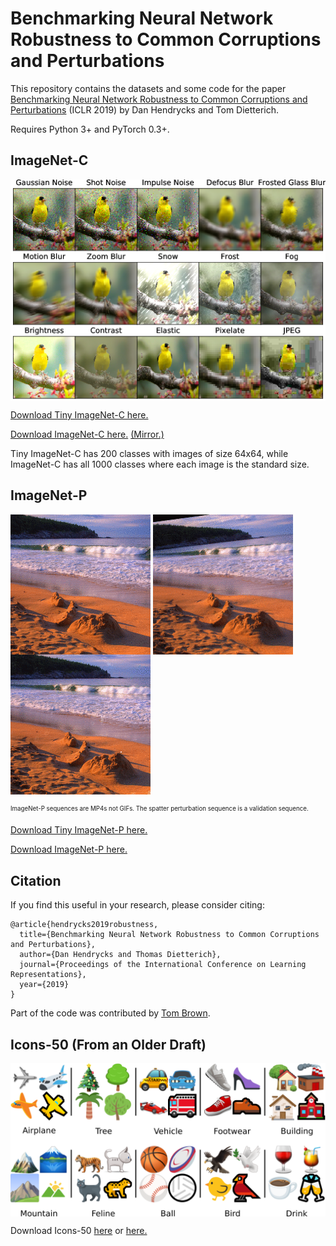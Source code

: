 # Benchmarking Neural Network Robustness to Common Corruptions and Perturbations

This repository contains the datasets and some code for the paper [Benchmarking Neural Network Robustness to Common Corruptions and Perturbations](https://arxiv.org/abs/1807.01697) (ICLR 2019) by Dan Hendrycks and Tom Dietterich.

Requires Python 3+ and PyTorch 0.3+.

## ImageNet-C

<img align="center" src="assets/imagenet-c.png" width="750">

[Download Tiny ImageNet-C here.](https://berkeley.box.com/s/6zt1qzwm34hgdzcvi45svsb10zspop8a)

[Download ImageNet-C here.](https://drive.google.com/drive/folders/1HDVw6CmX3HiG0ODFtI75iIfBDxSiSz2K?usp=sharing) [(Mirror.)](https://zenodo.org/record/2235448)

Tiny ImageNet-C has 200 classes with images of size 64x64, while ImageNet-C has all 1000 classes where each image is the standard size.

## ImageNet-P

<img align="center" src="assets/translate.gif" width="224"> <img align="center" src="assets/tilt.gif" width="224"> <img align="center" src="assets/spatter.gif" width="224">

<sub><sup>ImageNet-P sequences are MP4s not GIFs. The spatter perturbation sequence is a validation sequence.</sup></sub>

[Download Tiny ImageNet-P here.](https://berkeley.box.com/s/19m2ppji0xsqgtkrs95329bqftbvncx9)

[Download ImageNet-P here.](https://drive.google.com/drive/folders/1vRrDaWA6-_GaUZqOmovWrr4W34aiSLu7?usp=sharing)


## Citation

If you find this useful in your research, please consider citing:

    @article{hendrycks2019robustness,
      title={Benchmarking Neural Network Robustness to Common Corruptions and Perturbations},
      author={Dan Hendrycks and Thomas Dietterich},
      journal={Proceedings of the International Conference on Learning Representations},
      year={2019}
    }

Part of the code was contributed by [Tom Brown](https://github.com/nottombrown).

## Icons-50 (From an Older Draft)

<img align="center" src="assets/icons-50.png" width="750">

Download Icons-50 [here](https://berkeley.box.com/s/jcem6ik7rxr6594lg99kmrdo01ue6yjt) or [here.](https://drive.google.com/drive/folders/16_kaFo3uUoS-U8FTDm4nUh6Vo21UVnJX?usp=sharing)

